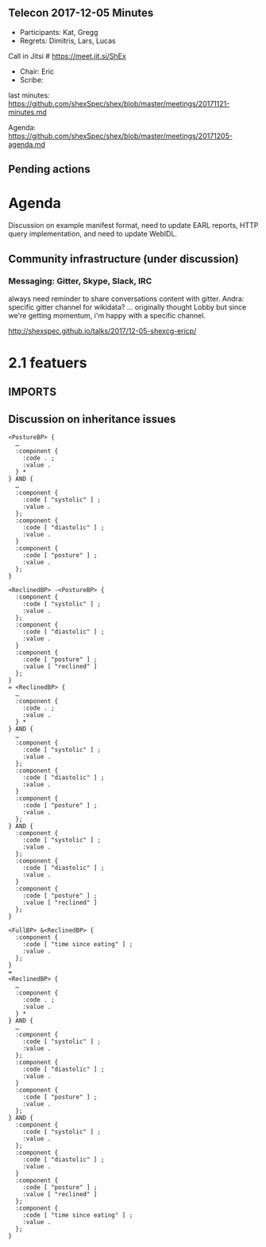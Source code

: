 ## Telecon 2017-12-05 Minutes

 * Participants: Kat, Gregg
 * Regrets: Dimitris, Lars, Lucas

Call in Jitsi # https://meet.jit.si/ShEx
 * Chair: Eric
 * Scribe:

last minutes: https://github.com/shexSpec/shex/blob/master/meetings/20171121-minutes.md

Agenda: https://github.com/shexSpec/shex/blob/master/meetings/20171205-agenda.md

## Pending actions


# Agenda

Discussion on example manifest format, need to update EARL reports, HTTP query implementation, and need to update WebIDL.

## Community infrastructure (under discussion)

### Messaging: Gitter, Skype, Slack, IRC
always need reminder to share conversations
content with gitter.
Andra: specific gitter channel for wikidata?
... originally thought Lobby but since we're getting momentum, i'm happy with a specific channel.

http://shexspec.github.io/talks/2017/12-05-shexcg-ericp/

# 2.1 featuers
## IMPORTS

## Discussion on inheritance issues

```   
<PostureBP> {
  …
  :component {
    :code . ;
    :value .
  } *
} AND {
  …
  :component {
    :code [ "systolic" ] ;
    :value .
  };
  :component {
    :code [ "diastolic" ] ;
    :value .
  }
  :component {
    :code [ "posture" ] ;
    :value .
  };
}

<ReclinedBP> -<PostureBP> {
  :component {
    :code [ "systolic" ] ;
    :value .
  };
  :component {
    :code [ "diastolic" ] ;
    :value .
  }
  :component {
    :code [ "posture" ] ;
    :value [ "reclined" ]
  };
}
= <ReclinedBP> {
  …
  :component {
    :code . ;
    :value .
  } *
} AND {
  …
  :component {
    :code [ "systolic" ] ;
    :value .
  };
  :component {
    :code [ "diastolic" ] ;
    :value .
  }
  :component {
    :code [ "posture" ] ;
    :value .
  };
} AND {
  :component {
    :code [ "systolic" ] ;
    :value .
  };
  :component {
    :code [ "diastolic" ] ;
    :value .
  }
  :component {
    :code [ "posture" ] ;
    :value [ "reclined" ]
  };
}

<FullBP> &<ReclinedBP> {
  :component {
    :code [ "time since eating" ] ;
    :value .
  };
}
= 
<ReclinedBP> {
  …
  :component {
    :code . ;
    :value .
  } *
} AND {
  …
  :component {
    :code [ "systolic" ] ;
    :value .
  };
  :component {
    :code [ "diastolic" ] ;
    :value .
  }
  :component {
    :code [ "posture" ] ;
    :value .
  };
} AND {
  :component {
    :code [ "systolic" ] ;
    :value .
  };
  :component {
    :code [ "diastolic" ] ;
    :value .
  }
  :component {
    :code [ "posture" ] ;
    :value [ "reclined" ]
  };
  :component {
    :code [ "time since eating" ] ;
    :value .
  };
}
```
